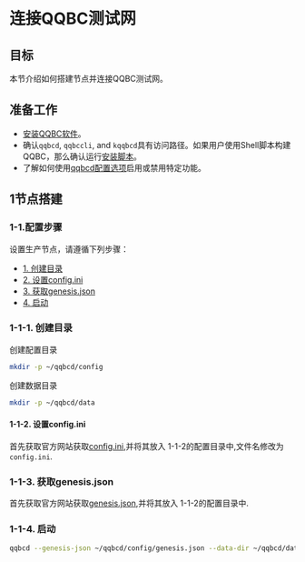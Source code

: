 # 连接QQBC测试网

## 目标

本节介绍如何搭建节点并连接QQBC测试网。

## 准备工作

* [安装QQBC软件](../../../00_install/index.md)。
* 确认`qqbcd`, `qqbccli`, and `kqqbcd`具有访问路径。如果用户使用Shell脚本构建QQBC，那么确认运行[安装脚本](../../../00_install/01_build-from-source/01_shell-scripts/03_install-qqbc-binaries.md)。
* 了解如何使用[qqbcd配置选项](../../02_usage/00_qqbcd-options.md)启用或禁用特定功能。

## 1节点搭建
### 1-1.配置步骤

设置生产节点，请遵循下列步骤：

  - [1. 创建目录](#1-mkdir-unproducer)
  - [2. 设置config.ini](#2-set-config.ini-unproducer)
  - [3. 获取genesis.json](#3-get-genesis.json-unproducer)
  - [4. 启动](#4-load-the-required-plugins-unproducer)

### 1-1-1. 创建目录

创建配置目录
```sh
mkdir -p ~/qqbcd/config

```
创建数据目录
```sh
mkdir -p ~/qqbcd/data
```
<span id="1-mkdir-unproducer"></span>

#### 1-1-2. 设置config.ini
首先获取官方网站获取[config.ini](https://github.com/qqbc/qqbc/blob/master/docs/01-user/04_testnet/config.ini),并将其放入 1-1-2的配置目录中,文件名修改为`config.ini`.

<span id="2-set-config.ini-unproducer"></span>

### 1-1-3. 获取genesis.json
首先获取官方网站获取[genesis.json](https://github.com/qqbc/qqbc/blob/master/docs/01-user/04_testnet/genesis.json),并将其放入 1-1-2的配置目录中.
<span id="3-get-genesis.json-unproducer"></span>

### 1-1-4. 启动
```sh
qqbcd --genesis-json ~/qqbcd/config/genesis.json --data-dir ~/qqbcd/data --config-dir ~/qqbcd/config
```
<span id="4-load-the-required-plugins-unproducer"></span>

